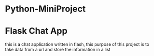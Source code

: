 # Python-MiniProject
# Flask Chat App

this is a chat application written in flash, this purpose of this project is to take data from a url and store the information in a list

